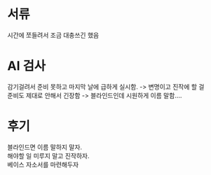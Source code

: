 # 서류

시간에 쪼들려서 조금 대충쓰긴 했음

# AI 검사

감기걸려서 준비 못하고 마지막 날에 급하게 실시함. -> 변명이고 진작에 할 걸   
준비도 제대로 안해서 긴장함 -> 블라인드인데 시원하게 이름 말함....   

# 후기
블라인드면 이름 말하지 말자.   
해야할 일 미루지 말고 진작하자.   
베이스 자소서를 마련해두자
